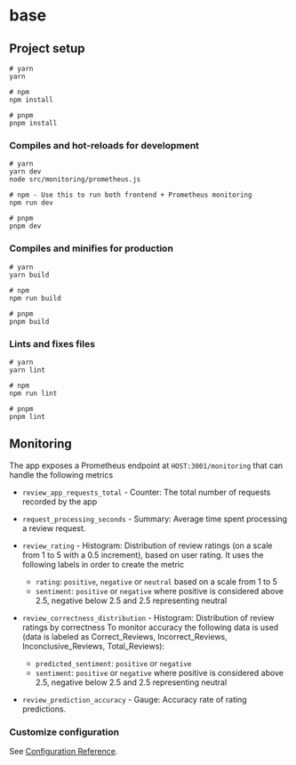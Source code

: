 # base

## Project setup

```
# yarn
yarn

# npm
npm install

# pnpm
pnpm install
```

### Compiles and hot-reloads for development

```
# yarn
yarn dev
node src/monitoring/prometheus.js

# npm - Use this to run both frontend + Prometheus monitoring
npm run dev

# pnpm
pnpm dev
```


### Compiles and minifies for production

```
# yarn
yarn build

# npm
npm run build

# pnpm
pnpm build
```

### Lints and fixes files

```
# yarn
yarn lint

# npm
npm run lint

# pnpm
pnpm lint
```

## Monitoring
The app exposes a Prometheus endpoint at `HOST:3001/monitoring` that can handle the following metrics

- `review_app_requests_total` - Counter: The total number of requests recorded by the app


- `request_processing_seconds` - Summary: Average time spent processing a review request.


- `review_rating` - Histogram: Distribution of review ratings (on a scale from 1 to 5 with a 0.5 increment),
  based on user rating.
It uses the following labels in order to create the metric
  - `rating`: `positive`,  `negative` or  `neutral` based on a scale from 1 to 5
  - `sentiment`: `positive` or `negative` where positive is considered above 2.5, negative below 2.5 and 2.5 representing neutral


- `review_correctness_distribution` - Histogram: Distribution of review ratings by correctness
  To monitor accuracy the following data is used (data is labeled as Correct_Reviews, Incorrect_Reviews, Inconclusive_Reviews, Total_Reviews):
    - `predicted_sentiment`: `positive` or `negative`
    - `sentiment`: `positive` or `negative` where positive is considered above 2.5, negative below 2.5 and 2.5 representing neutral


- `review_prediction_accuracy` - Gauge: Accuracy rate of rating predictions.


### Customize configuration

See [Configuration Reference](https://vitejs.dev/config/).
